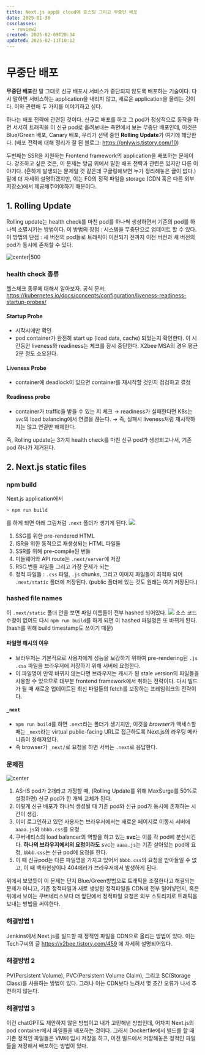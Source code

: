 ```yaml
---
title: Next.js app을 cloud에 호스팅 그리고 무중단 배포
date: 2025-01-30
cssclasses:
  - review2
created: 2025-02-09T20:34
updated: 2025-02-11T10:12
---
```

# 무중단 배포
**무중단 배포**란 말 그대로 신규 배포시 서비스가 중단되지 않도록 배포하는 기술이다.
다시 말하면 서비스하는 application을 내리지 않고, 새로운 application을 올리는 것이다.
이와 관련해 두 가지를 이야기하고 싶다.

하나는 배포 전략에 관련된 것이다.
신규로 배포를 하고 그 pod가 정상적으로 동작을 하면 서서히 트래픽을 이 신규 pod로 흘려보내는 측면에서 보는 무중단 배포인데, 이것은 Blue/Green 배포, Canary 배포, 우리가 선택 중인 **Rolling Update**가 여기에 해당한다. (배포 전략에 대해 정리가 잘 된 블로그: https://onlywis.tistory.com/10)

두번째는 SSR을 지원하는 Frontend framework의 application을 배포하는 문제이다.
강조하고 싶은 것은, 이 문제는 방금 위에서 말한 배포 전략과 관련은 있지만 다른 이야기다.
(흔하게 발생되는 문제일 것 같은데 구글링해보면 누가 정리해놓은 글이 없다.)
밑에 더 자세히 설명하겠지만, 이는 FO의 정적 파일을 storage (CDN 혹은 다른 외부저장소)에서 제공해주어야하기 때문이다.

## 1. Rolling Update
Rolling update는 health check를 마친 pod를 하나씩 생성하면서 기존의 pod를 하나씩 소멸시키는 방법이다.
이 방법의 장점 : 시스템을 무중단으로 업데이트 할 수 있다.
이 방법의 단점 : 새 버전의 pod들로 트래픽이 이전되기 전까지 이전 버전과 새 버전의 pod가 동시에 존재할 수 있다.

![center|500](./_images/2025-01-30_pod_rolling.excalidraw.svg)
### health check 종류
헬스체크 종류에 대해서 알아보자. 
공식 문서: https://kubernetes.io/docs/concepts/configuration/liveness-readiness-startup-probes/
#### Startup Probe
- 시작시에만 확인
- pod container가 완전히 start up (load data, cache) 되었는지 확인한다. 이 시간동안 liveness와 readiness는 체크를 잠시 중단한다. X2bee MSA의 경우 평균 2분 정도 소요된다.
#### Liveness Probe
- container에 deadlock이 있으면 container를 재시작할 것인지 점검하고 결정
#### Readiness probe
- container가 traffic을 받을 수 있는 지 체크 → readiness가 실패한다면 K8s는 `svc`의 load balancing에서 연결을 끊는다. → 즉, 실패시 liveness처럼 재시작하지는 않고 연결만 해제한다.

즉, Rolling update는 3가지 health check를 마친 신규 pod가 생성되고나서, 기존 pod 하나가 제거된다.

## 2. Next.js static files
### npm build
Next.js application에서 
```sh
> npm run build
```
를 하게 되면 아래 그림처럼 `.next` 폴더가 생기게 된다.
![](./_images/Pasted%20image%2020250131132814.png)
1. SSG를 위한 pre-rendered HTML
2. ISR을 위한 동적으로 재생성되는 HTML 파일들
3. SSR를 위해 pre-compile된 번들
4. 미들웨어와 API route는 `.next/server`에 저장
5. RSC 번들 파일들
그리고 가장 문제가 되는
6. 정적 파일들 : `.css` 파일, `.js` chunks, 그리고 이미지 파일들이 최적화 되어 `.next/static` 폴더에 저장된다. (public 폴더에 있는 것도 원래는 여기 저장된다.)
### hashed file names
이 `.next/static` 폴더 안을 보면 파일 이름들이 전부 hashed 되어있다.
![](./_images/Pasted%20image%2020250131135721.png)
소스 코드 수정이 없어도 다시 `npm run build`를 하게 되면 이 hashed 파일명은 또 바뀌게 된다. (hash를 위해 build timestamp도 쓰이기 때문)
#### 파일명 해시의 이유
- 브라우저는 기본적으로 사용자에게 성능을 보강하기 위하여 pre-rendering된 `.js` `.css` 파일을 브라우저에 저장하기 위해 서버에 요청한다.
- 이 파일명이 만약 바뀌지 않는다면 브라우저는 캐시가 된 stale version의 파일들을 사용할 수 있으므로 대부분 frontend framework에서 취하는 전략이다. 다시 빌드가 될 때 새로운 업데이트된 최신 파일들의 fetch를 보장하는 프레임워크의 전략이다.
#### `_next`
- `npm run build`를 하면 `.next`라는 폴더가 생기지만, 이것을 *browser*가 액세스할 때는 `_next`라는 virtual public-facing URL로 접근하도록 Next.js의 라우팅 메카니즘이 정해져있다.
- 즉 browser가 `_next/`로 요청을 하면 서버는 `.next`로 응답한다.
### 문제점
![center](./_images/2025-01-31_static_rolling.excalidraw.svg)
1. AS-IS pod가 2개라고 가정할 때, (Rolling Update를 위해 MaxSurge를 50%로 설정하면) 신규 pod가 한 개씩 교체가 된다. 
2. 이렇게 신규 배포가 하나씩 생성될 때 기존 pod와 신규 pod가 동시에 존재하는 시간이 생김.
3. 이미 로그인하고 있던 사용자는 브라우저에서는 새로운 페이지로 이동시 서버에 `aaaa.js`와 `bbbb.css`를 요청
4. 쿠버네티스의 load balancer의 역할을 하고 있는 **svc**는 이를 각 pod에 분산시킨다. **하나의 브라우저에서의 요청이라도** svc는 `aaaa.js`는 기존 살아있는 pod에 요청, `bbbb.css`는 신규 pod에 요청을 한다.
5. 이 때 신규pod는 다른 파일명을 가지고 있어서 `bbbb.css`의 요청을 받아들일 수 없고, 이 때 백화현상이나 404에러가 브라우저에서 발생하게 된다.

위에서 보았듯이 이 문제는 단지 Blue/Green방법으로 트래픽을 조절한다고 해결되는 문제가 아니고, 기존 정적파일과 새로 생성된 정적파일을 CDN에 전부 밀어넣던지, 혹은 위에서 보이는 쿠버네티스보다 더 앞단에서 정적파일 요청은 외부 스토리지로 트래픽을 보내는 방법을 써야한다.

### 해결방법 1
Jenkins에서 Next.js를 빌드할 때 정적인 파일을 CDN으로 올리는 방법이 있다.
이는 Tech구씨의 글 https://x2bee.tistory.com/459 에 자세히 설명되어있다.

### 해결방법 2
PV(Persistent Volume), PVC(Persistent Volume Claim), 그리고 SC(Storage Class)를 사용하는 방법이 있다. 그러나 이는 CDN보다 느려서 몇 초간 오류가 나서 추천하지 않는다.

### 해결방법 3
이건 chatGPT도 제안하지 않은 방법이고 내가 고민해낸 방법인데, 어차피 Next.js의 pod container에서 파일들을 배포하는 것이다. 그래서 Dockerfile에서 빌드를 할 때 기존 정적인 파일들은 VM에 임시 저장을 하고, 이전 빌드에서 저장해놓은 정적인 파일들을 저장해서 배포하는 방법이 있다.